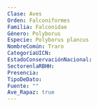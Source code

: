```yaml
---
Clase: Aves
Orden: Falconiformes
Familia: Falconidae
Género: Polyborus
Especie: Polyborus plancus
NombreComún: Traro
CategoríaUICN: 
EstadoConservaciónNacional: 
SectorenlaRBHH: 
Presencia: 
TipoDeDato: 
Fuente: ""
Ave_Rapaz: true
---
```

